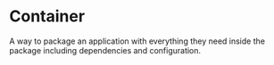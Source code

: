 # Container
A way to package an application with everything they need inside the package including dependencies and configuration.

